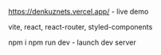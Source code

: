 https://denkuznets.vercel.app/ - live demo

vite, react, react-router, styled-components

npm i 
npm run dev - launch dev server
